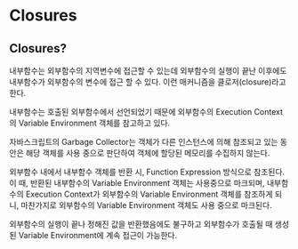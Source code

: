 # Closures

## Closures?
내부함수는 외부함수의 지역변수에 접근할 수 있는데 외부함수의 실행이 끝난 
이후에도 내부함수가 외부함수의 변수에 접근 할 수 있다.
이런 매커니즘을 클로저(closure)라고 한다.



내부함수는 호출된 외부함수에서 선언되었기 때문에 외부함수의 Execution Context의
Variable Environment 객체를 참고하고 있다.

자바스크립트의 Garbage Collector는 객체가 다른 인스턴스에 의해 참조되고 있는 동안은
해당 객체를 사용 중으로 판단하여 객체에 할당된 메모리를 수집하지 않는다.

외부함수 내에서 내부함수 객체를 반환 시, Function Expression 방식으로 참조된다.
이 때, 반환된 내부함수의 Variable Environment 객체는 사용중으로 마크되며,
내부함수의 Execution Context가 외부함수의 Variable Environment 객체를 참조하게 되니,
마찬가지로 외부함수의 Variable Environment 객체도 사용 중으로 마크된다.

외부함수의 실행이 끝나 정해진 값을 반환했음에도 불구하고 외부함수가 호출될 때 생성된
Variable Environment에 계속 접근이 가능한다.



